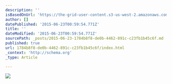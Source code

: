 ```yaml
---
description: ''
isBasedOnUrl: 'https://the-grid-user-content.s3-us-west-2.amazonaws.com/92c9ed84-f0f7-4a16-98ea-3e8dd2212225.jpg'
author: []
datePublished: '2015-06-23T00:59:54.771Z'
title: ''
dateModified: '2015-06-23T00:59:54.771Z'
sourcePath: _posts/2015-06-23-1784b8f8-de0b-4462-891c-c23fb1b45c6f.md
published: true
url: 1784b8f8-de0b-4462-891c-c23fb1b45c6f/index.html
_context: 'http://schema.org'
_type: Article

---
```

![](https://the-grid-user-content.s3-us-west-2.amazonaws.com/92c9ed84-f0f7-4a16-98ea-3e8dd2212225.jpg)